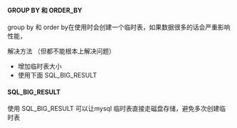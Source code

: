 #### GROUP BY 和 ORDER_BY

group by 和 order by在使用时会创建一个临时表，如果数据很多的话会严重影响性能，

解决方法 （但都不能根本上解决问题）

* 增加临时表大小
* 使用下面 SQL_BIG_RESULT



#### SQL_BIG_RESULT

使用 SQL_BIG_RESULT 可以让mysql 临时表直接走磁盘存储，避免多次创建临时表